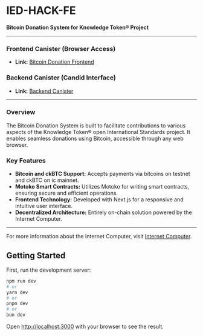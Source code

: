 # IED-HACK-FE

**Bitcoin Donation System for Knowledge Token® Project**

---
### Frontend Canister (Browser Access)
- **Link:** [Bitcoin Donation Frontend](https://ewysi-5iaaa-aaaak-qc7ca-cai.icp0.io/)

### Backend Canister (Candid Interface)
- **Link:** [Backend Canister](https://a4gq6-oaaaa-aaaab-qaa4q-cai.raw.icp0.io/?id=fatkd-iyaaa-aaaak-qc7ha-cai)

---

### Overview
The Bitcoin Donation System is built to facilitate contributions to various aspects of the Knowledge Token® open International Standards project. It enables seamless donations using Bitcoin, accessible through any web browser.

### Key Features
- **Bitcoin and ckBTC Support:** Accepts payments via bitcoins on testnet and ckBTC on ic mainnet.
- **Motoko Smart Contracts:** Utilizes Motoko for writing smart contracts, ensuring secure and efficient operations.
- **Frontend Technology:** Developed with Next.js for a responsive and intuitive user interface.
- **Decentralized Architecture:** Entirely on-chain solution powered by the Internet Computer.

---

For more information about the Internet Computer, visit [Internet Computer](https://internetcomputer.org/).

## Getting Started

First, run the development server:

```bash
npm run dev
# or
yarn dev
# or
pnpm dev
# or
bun dev
```

Open [http://localhost:3000](http://localhost:3000) with your browser to see the result.

